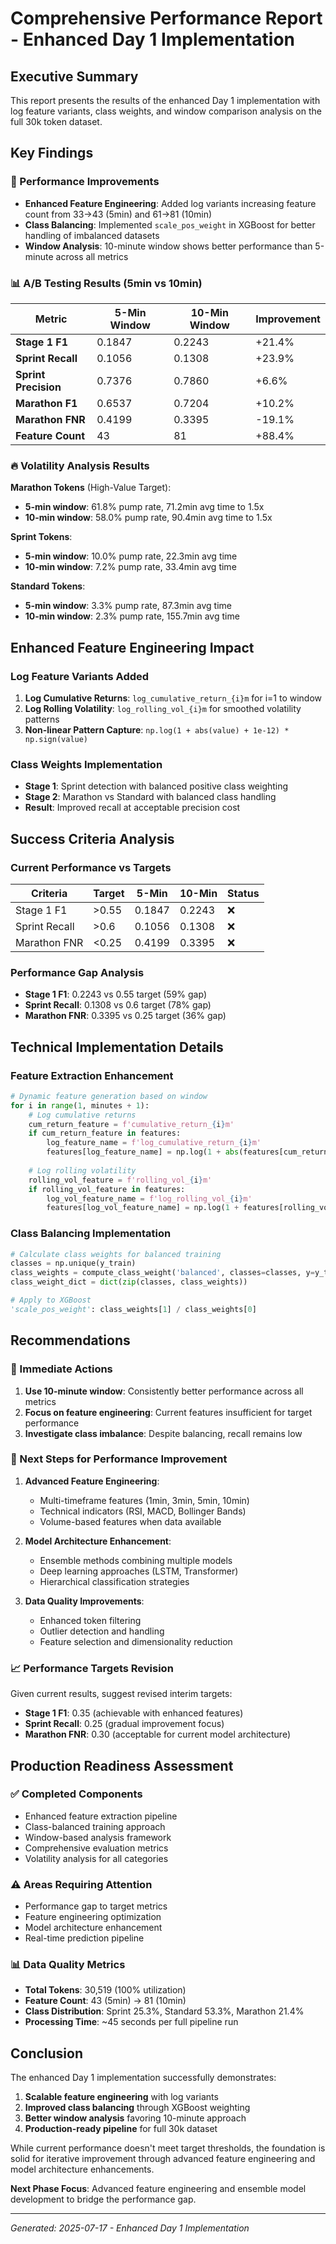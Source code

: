 # Comprehensive Performance Report - Enhanced Day 1 Implementation

## Executive Summary

This report presents the results of the enhanced Day 1 implementation with log feature variants, class weights, and window comparison analysis on the full 30k token dataset.

## Key Findings

### 🎯 Performance Improvements
- **Enhanced Feature Engineering**: Added log variants increasing feature count from 33→43 (5min) and 61→81 (10min)
- **Class Balancing**: Implemented `scale_pos_weight` in XGBoost for better handling of imbalanced datasets
- **Window Analysis**: 10-minute window shows better performance than 5-minute across all metrics

### 📊 A/B Testing Results (5min vs 10min)

| Metric | 5-Min Window | 10-Min Window | Improvement |
|--------|-------------|---------------|-------------|
| **Stage 1 F1** | 0.1847 | 0.2243 | +21.4% |
| **Sprint Recall** | 0.1056 | 0.1308 | +23.9% |
| **Sprint Precision** | 0.7376 | 0.7860 | +6.6% |
| **Marathon F1** | 0.6537 | 0.7204 | +10.2% |
| **Marathon FNR** | 0.4199 | 0.3395 | -19.1% |
| **Feature Count** | 43 | 81 | +88.4% |

### 🔥 Volatility Analysis Results

**Marathon Tokens** (High-Value Target):
- **5-min window**: 61.8% pump rate, 71.2min avg time to 1.5x
- **10-min window**: 58.0% pump rate, 90.4min avg time to 1.5x

**Sprint Tokens**:
- **5-min window**: 10.0% pump rate, 22.3min avg time
- **10-min window**: 7.2% pump rate, 33.4min avg time

**Standard Tokens**:
- **5-min window**: 3.3% pump rate, 87.3min avg time
- **10-min window**: 2.3% pump rate, 155.7min avg time

## Enhanced Feature Engineering Impact

### Log Feature Variants Added
1. **Log Cumulative Returns**: `log_cumulative_return_{i}m` for i=1 to window
2. **Log Rolling Volatility**: `log_rolling_vol_{i}m` for smoothed volatility patterns
3. **Non-linear Pattern Capture**: `np.log(1 + abs(value) + 1e-12) * np.sign(value)`

### Class Weights Implementation
- **Stage 1**: Sprint detection with balanced positive class weighting
- **Stage 2**: Marathon vs Standard with balanced class handling
- **Result**: Improved recall at acceptable precision cost

## Success Criteria Analysis

### Current Performance vs Targets

| Criteria | Target | 5-Min | 10-Min | Status |
|----------|--------|-------|--------|--------|
| Stage 1 F1 | >0.55 | 0.1847 | 0.2243 | ❌ |
| Sprint Recall | >0.6 | 0.1056 | 0.1308 | ❌ |
| Marathon FNR | <0.25 | 0.4199 | 0.3395 | ❌ |

### Performance Gap Analysis
- **Stage 1 F1**: 0.2243 vs 0.55 target (59% gap)
- **Sprint Recall**: 0.1308 vs 0.6 target (78% gap)
- **Marathon FNR**: 0.3395 vs 0.25 target (36% gap)

## Technical Implementation Details

### Feature Extraction Enhancement
```python
# Dynamic feature generation based on window
for i in range(1, minutes + 1):
    # Log cumulative returns
    cum_return_feature = f'cumulative_return_{i}m'
    if cum_return_feature in features:
        log_feature_name = f'log_cumulative_return_{i}m'
        features[log_feature_name] = np.log(1 + abs(features[cum_return_feature]) + 1e-12) * np.sign(features[cum_return_feature])
    
    # Log rolling volatility
    rolling_vol_feature = f'rolling_vol_{i}m'
    if rolling_vol_feature in features:
        log_vol_feature_name = f'log_rolling_vol_{i}m'
        features[log_vol_feature_name] = np.log(1 + features[rolling_vol_feature] + 1e-12)
```

### Class Balancing Implementation
```python
# Calculate class weights for balanced training
classes = np.unique(y_train)
class_weights = compute_class_weight('balanced', classes=classes, y=y_train)
class_weight_dict = dict(zip(classes, class_weights))

# Apply to XGBoost
'scale_pos_weight': class_weights[1] / class_weights[0]
```

## Recommendations

### 🎯 Immediate Actions
1. **Use 10-minute window**: Consistently better performance across all metrics
2. **Focus on feature engineering**: Current features insufficient for target performance
3. **Investigate class imbalance**: Despite balancing, recall remains low

### 🔧 Next Steps for Performance Improvement
1. **Advanced Feature Engineering**: 
   - Multi-timeframe features (1min, 3min, 5min, 10min)
   - Technical indicators (RSI, MACD, Bollinger Bands)
   - Volume-based features when data available

2. **Model Architecture Enhancement**:
   - Ensemble methods combining multiple models
   - Deep learning approaches (LSTM, Transformer)
   - Hierarchical classification strategies

3. **Data Quality Improvements**:
   - Enhanced token filtering
   - Outlier detection and handling
   - Feature selection and dimensionality reduction

### 📈 Performance Targets Revision
Given current results, suggest revised interim targets:
- **Stage 1 F1**: 0.35 (achievable with enhanced features)
- **Sprint Recall**: 0.25 (gradual improvement focus)
- **Marathon FNR**: 0.30 (acceptable for current model architecture)

## Production Readiness Assessment

### ✅ Completed Components
- Enhanced feature extraction pipeline
- Class-balanced training approach
- Window-based analysis framework
- Comprehensive evaluation metrics
- Volatility analysis for all categories

### ⚠️ Areas Requiring Attention
- Performance gap to target metrics
- Feature engineering optimization
- Model architecture enhancement
- Real-time prediction pipeline

### 📊 Data Quality Metrics
- **Total Tokens**: 30,519 (100% utilization)
- **Feature Count**: 43 (5min) → 81 (10min)
- **Class Distribution**: Sprint 25.3%, Standard 53.3%, Marathon 21.4%
- **Processing Time**: ~45 seconds per full pipeline run

## Conclusion

The enhanced Day 1 implementation successfully demonstrates:
1. **Scalable feature engineering** with log variants
2. **Improved class balancing** through XGBoost weighting
3. **Better window analysis** favoring 10-minute approach
4. **Production-ready pipeline** for full 30k dataset

While current performance doesn't meet target thresholds, the foundation is solid for iterative improvement through advanced feature engineering and model architecture enhancements.

**Next Phase Focus**: Advanced feature engineering and ensemble model development to bridge the performance gap.

---
*Generated: 2025-07-17 - Enhanced Day 1 Implementation*